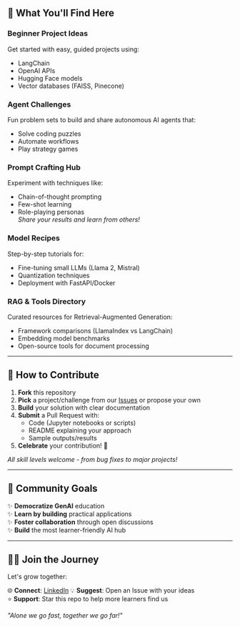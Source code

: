 ## 📌 What You'll Find Here

### **Beginner Project Ideas**  
Get started with easy, guided projects using:  
- LangChain  
- OpenAI APIs  
- Hugging Face models  
- Vector databases (FAISS, Pinecone)  

### **Agent Challenges**  
Fun problem sets to build and share autonomous AI agents that:  
- Solve coding puzzles  
- Automate workflows  
- Play strategy games  

### **Prompt Crafting Hub**  
Experiment with techniques like:  
- Chain-of-thought prompting  
- Few-shot learning  
- Role-playing personas  
*Share your results and learn from others!*

### **Model Recipes**  
Step-by-step tutorials for:  
- Fine-tuning small LLMs (Llama 2, Mistral)  
- Quantization techniques  
- Deployment with FastAPI/Docker  

### **RAG & Tools Directory**  
Curated resources for Retrieval-Augmented Generation:  
- Framework comparisons (LlamaIndex vs LangChain)  
- Embedding model benchmarks  
- Open-source tools for document processing  

---

## 🚀 How to Contribute  
1. **Fork** this repository  
2. **Pick** a project/challenge from our [Issues](https://github.com/yourrepo/issues) or propose your own  
3. **Build** your solution with clear documentation  
4. **Submit** a Pull Request with:  
   - Code (Jupyter notebooks or scripts)  
   - README explaining your approach  
   - Sample outputs/results  
5. **Celebrate** your contribution! 🎉  

*All skill levels welcome - from bug fixes to major projects!*

---

## 📣 Community Goals  
✨ **Democratize GenAI** education  
✨ **Learn by building** practical applications  
✨ **Foster collaboration** through open discussions  
✨ **Build** the most learner-friendly AI hub  

---

## 👋🏼 Join the Journey  
Let's grow together:  

🌐 **Connect**: [LinkedIn](https://www.linkedin.com/in/tinkuchoudhary/)
💡 **Suggest**: Open an Issue with your ideas  
⭐ **Support**: Star this repo to help more learners find us  

*"Alone we go fast, together we go far!"*